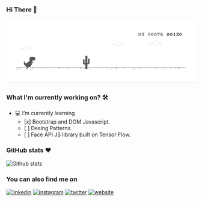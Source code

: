 ###  Hi There 👋
![text](https://github.com/anunezmartinez/anunezmartinez/blob/master/banner.gif)
### What I'm currently working on? 🛠
<ul>
  <li>💻 I’m currently learning
    <ul>
      <li> [x] Bootstrap and DOM Javascript.
      <li> [ ] Desing Patterns.
      <li> [ ] Face API JS library built on Tensor Flow.
    </ul>
</ul>

### GitHub stats ❤
![Github stats](https://github-readme-stats.vercel.app/api?username=anunezmartinez&show_icons=true&theme=radical)

### You can also find me on
[<img src='https://cdn.jsdelivr.net/npm/simple-icons@3.0.1/icons/linkedin.svg' alt='linkedin' height='40'>](https://www.linkedin.com/in/anunezmartinez/)
[<img src='https://cdn.jsdelivr.net/npm/tabler-icons@1.10.0/icons/brand-instagram.svg' alt='instagram' height='40'>](https://www.instagram.com/hyde_an/)
[<img src='https://cdn.jsdelivr.net/npm/tabler-icons@1.10.0/icons/brand-twitter.svg' alt='twitter' height='40'>](https://twitter.com/adrianmrnz)
[<img src='https://cdn.jsdelivr.net/npm/tabler-icons@1.10.0/icons/link.svg' alt='website' height='40'>](https://anunezmartinez.com) 
